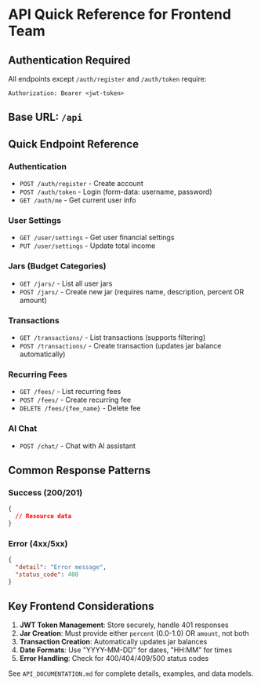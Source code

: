 # API Quick Reference for Frontend Team

## Authentication Required
All endpoints except `/auth/register` and `/auth/token` require:
```
Authorization: Bearer <jwt-token>
```

## Base URL: `/api`

## Quick Endpoint Reference

### Authentication
- `POST /auth/register` - Create account
- `POST /auth/token` - Login (form-data: username, password)
- `GET /auth/me` - Get current user info

### User Settings
- `GET /user/settings` - Get user financial settings
- `PUT /user/settings` - Update total income

### Jars (Budget Categories)
- `GET /jars/` - List all user jars
- `POST /jars/` - Create new jar (requires name, description, percent OR amount)

### Transactions
- `GET /transactions/` - List transactions (supports filtering)
- `POST /transactions/` - Create transaction (updates jar balance automatically)

### Recurring Fees
- `GET /fees/` - List recurring fees
- `POST /fees/` - Create recurring fee
- `DELETE /fees/{fee_name}` - Delete fee

### AI Chat
- `POST /chat/` - Chat with AI assistant

## Common Response Patterns

### Success (200/201)
```json
{
  // Resource data
}
```

### Error (4xx/5xx)
```json
{
  "detail": "Error message",
  "status_code": 400
}
```

## Key Frontend Considerations

1. **JWT Token Management**: Store securely, handle 401 responses
2. **Jar Creation**: Must provide either `percent` (0.0-1.0) OR `amount`, not both
3. **Transaction Creation**: Automatically updates jar balances
4. **Date Formats**: Use "YYYY-MM-DD" for dates, "HH:MM" for times
5. **Error Handling**: Check for 400/404/409/500 status codes

See `API_DOCUMENTATION.md` for complete details, examples, and data models.
